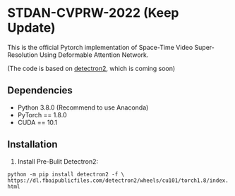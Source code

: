 # STDAN-CVPRW-2022 (Keep Update)

This is the official Pytorch implementation of Space-Time Video Super-Resolution Using Deformable Attention Network.

(The code is based on [detectron2](https://github.com/facebookresearch/detectron2), which is coming soon)

## Dependencies

- Python 3.8.0 (Recommend to use Anaconda)
- PyTorch == 1.8.0
- CUDA == 10.1

## Installation

1. Install Pre-Bulit Detectron2:

`python -m pip install detectron2 -f \
https://dl.fbaipublicfiles.com/detectron2/wheels/cu101/torch1.8/index.html`

